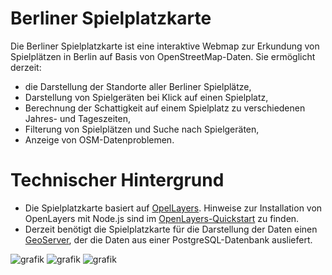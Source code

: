 # Berliner Spielplatzkarte
Die Berliner Spielplatzkarte ist eine interaktive Webmap zur Erkundung von Spielplätzen in Berlin auf Basis von OpenStreetMap-Daten. Sie ermöglicht derzeit:
- die Darstellung der Standorte aller Berliner Spielplätze,
- Darstellung von Spielgeräten bei Klick auf einen Spielplatz,
- Berechnung der Schattigkeit auf einem Spielplatz zu verschiedenen Jahres- und Tageszeiten,
- Filterung von Spielplätzen und Suche nach Spielgeräten,
- Anzeige von OSM-Datenproblemen.

# Technischer Hintergrund
* Die Spielplatzkarte basiert auf [OpelLayers](https://openlayers.org/). Hinweise zur Installation von OpenLayers mit Node.js sind im [OpenLayers-Quickstart](https://openlayers.org/doc/quickstart.html) zu finden.
* Derzeit benötigt die Spielplatzkarte für die Darstellung der Daten einen [GeoServer](https://geoserver.org/), der die Daten aus einer PostgreSQL-Datenbank ausliefert.

![grafik](https://github.com/SupaplexOSM/spielplatzkarte/assets/66696066/60fd5098-f795-42ad-bc82-7e8d7d4a5bd2)
![grafik](https://github.com/SupaplexOSM/spielplatzkarte/assets/66696066/da207a7f-398a-4feb-977c-6206ac91281d)
![grafik](https://github.com/SupaplexOSM/spielplatzkarte/assets/66696066/8129ec64-84f8-45c0-b98a-d27eaf9b7e99)
